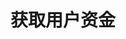 ---
title: 获取用户资金
position_number: 1
type: get
description: /futures/user/v1/balance/list
left_code_blocks:
    -
        code_block: "public void getMarketConfig() {\r\n\tString text = HttpUtil.get(URL + \"/data/api/user/v1/getMarketConfig\");\r\n\tSystem.out.println(text);\r\n}"
        title: Java
        language: java
right_code_blocks:
    - code_block: |-
        {
          "error": {
            "code": "",
            "msg": ""
          },
          "msgInfo": "",
          "result": [
            {
              "availableBalance": 0, //可用余额
              "coin": "", //币种
              "isolatedMargin": 0, //逐仓保证金冻结
              "openOrderMarginFrozen": 0, //订单冻结
              "walletBalance": 0 //钱包余额
            }
          ],
          "returnCode": 0
        }
      title: Response
      language: json
---